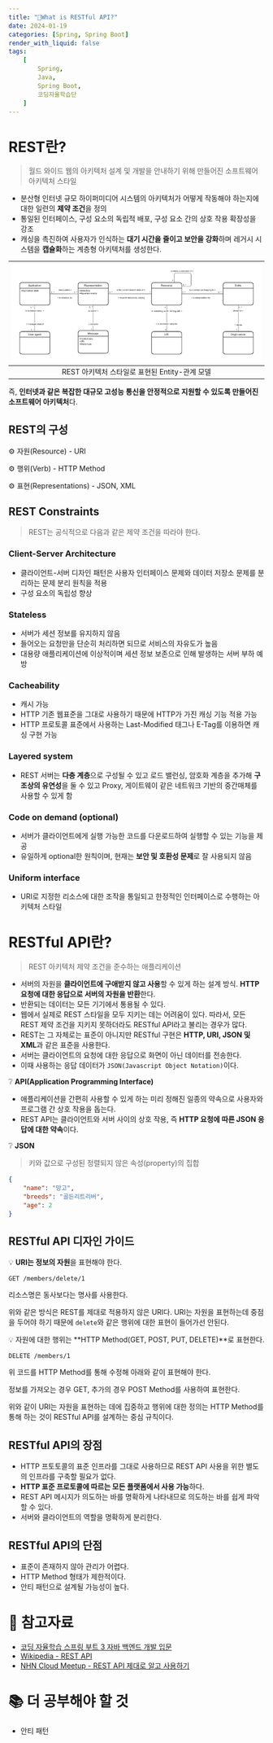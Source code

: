 ```yaml
---
title: "📄What is RESTful API?"
date: 2024-01-19
categories: [Spring, Spring Boot]
render_with_liquid: false
tags:
    [
        Spring,
        Java,
        Spring Boot,
        코딩자율학습단
    ]
---
```

# REST란?
> 월드 와이드 웹의 아키텍처 설계 및 개발을 안내하기 위해 만들어진 소프트웨어 아키텍처 스타일

- 분산형 인터넷 규모 하이퍼미디어 시스템의 아키텍처가 어떻게 작동해야 하는지에 대한 일련의 **제약 조건**을 정의
- 통일된 인터페이스, 구성 요소의 독립적 배포, 구성 요소 간의 상호 작용 확장성을 강조
- 캐싱을 촉진하여 사용자가 인식하는 **대기 시간을 줄이고 보안을 강화**하며 레거시 시스템을 **캡슐화**하는 계층형 아키텍처를 생성한다.

| ![An entity-relationship model of the concepts expressed in the REST architectural style](/assets/img/posts/2024-01-19-1.png) | 
|:--:| 
| REST 아키텍처 스타일로 표현된 Entity-관계 모델 |

즉, **인터넷과 같은 복잡한 대규모 고성능 통신을 안정적으로 지원할 수 있도록 만들어진 소프트웨어 아키텍처**다.

## REST의 구성
⚙️ 자원(Resource) - URI

⚙️ 행위(Verb) - HTTP Method

⚙️ 표현(Representations) - JSON, XML

## REST Constraints
> REST는 공식적으로 다음과 같은 제약 조건을 따라야 한다.

### Client-Server Architecture
- 클라이언트-서버 디자인 패턴은 사용자 인터페이스 문제와 데이터 저장소 문제를 분리하는 문제 분리 원칙을 적용
- 구성 요소의 독립성 향상

### Stateless
- 서버가 세션 정보를 유지하지 않음
- 들어오는 요청만을 단순히 처리하면 되므로 서비스의 자유도가 높음
- 대용량 애플리케이션에 이상적이며 세션 정보 보존으로 인해 발생하는 서버 부하 예방

### Cacheability
- 캐시 가능
- HTTP 기존 웹표준을 그대로 사용하기 때문에 HTTP가 가진 캐싱 기능 적용 가능
- HTTP 프로토콜 표준에서 사용하는 Last-Modified 태그나 E-Tag를 이용하면 캐싱 구현 가능

### Layered system
- REST 서버는 **다충 계층**으로 구성될 수 있고 로드 밸런싱, 암호화 계층을 추가해 **구조상의 유연성**을 둘 수 있고 Proxy, 게이트웨이 같은 네트워크 기반의 중간매체를 사용할 수 있게 함

### Code on demand (optional)
- 서버가 클라이언트에게 실행 가능한 코드를 다운로드하여 실행할 수 있는 기능을 제공
- 유일하게 optional한 원칙이며, 현재는 **보안 및 호환성 문제**로 잘 사용되지 않음

### Uniform interface
- URI로 지정한 리소스에 대한 조작을 통일되고 한정적인 인터페이스로 수행하는 아키텍처 스타일

# RESTful API란?

> REST 아키텍처 제약 조건을 준수하는 애플리케이션

- 서버의 자원을 **클라이언트에 구애받지 않고 사용**할 수 있게 하는 설계 방식. **HTTP 요청에 대한 응답으로 서버의 자원을 반환**한다.
- 반환되는 데이터는 모든 기기에서 통용될 수 있다.
- 웹에서 실제로 REST 스타일을 모두 지키는 데는 어려움이 있다. 따라서, 모든 REST 제약 조건을 지키지 못하더라도 RESTful API라고 불리는 경우가 많다.
- REST는 그 자체로는 표준이 아니지만 RESTful 구현은 **HTTP, URI, JSON 및 XML**과 같은 표준을 사용한다.
- 서버는 클라이언트의 요청에 대한 응답으로 화면이 아닌 데이터를 전송한다.
- 이때 사용하는 응답 데이터가 `JSON(Javascript Object Notation)`이다.

❔ **API(Application Programming Interface)**

- 애플리케이션을 간편히 사용할 수 있게 하는 미리 정해진 일종의 약속으로 사용자와 프로그램 간 상호 작용을 돕는다.
- REST API는 클라이언트와 서버 사이의 상호 작용, 즉 **HTTP 요청에 따른 JSON 응답에 대한 약속**이다.

❔ **JSON**
> 키와 값으로 구성된 정렬되지 않은 속성(property)의 집합

```json
{
    "name": "망고",
    "breeds": "골든리트리버",
    "age": 2
}
```

## RESTful API 디자인 가이드
💡 **URI는 정보의 자원**을 표현해야 한다.

```
GET /members/delete/1
```

리소스명은 동사보다는 명사를 사용한다.

위와 같은 방식은 REST를 제대로 적용하지 않은 URI다. URI는 자원을 표현하는데 중점을 두어야 하기 때문에 `delete`와 같은 행위에 대한 표현이 들어가선 안된다.

💡 자원에 대한 행위는 **HTTP Method(GET, POST, PUT, DELETE)**로 표현한다.

```
DELETE /members/1
```

위 코드를 HTTP Method를 통해 수정해 아래와 같이 표현해야 한다.

정보를 가져오는 경우 GET, 추가의 경우 POST Method를 사용하여 표현한다.

위와 같이 URI는 자원을 표현하는 데에 집중하고 행위에 대한 정의는 HTTP Method를 통해 하는 것이 RESTful API를 설계하는 중심 규칙이다.

## RESTful API의 장점
- HTTP 프토토콜의 표준 인프라를 그대로 사용하므로 REST API 사용을 위한 별도의 인프라를 구축할 필요가 없다.
- **HTTP 표준 프로토콜에 따르는 모든 플랫폼에서 사용 가능**하다.
- REST API 메시지가 의도하는 바를 명확하게 나타내므로 의도하는 바를 쉽게 파악할 수 있다.
- 서버와 클라이언트의 역할을 명확하게 분리한다.

## RESTful API의 단점
- 표준이 존재하지 않아 관리가 어렵다.
- HTTP Method 형태가 제한적이다.
- 안티 패턴으로 설계될 가능성이 높다.


# 🔗 참고자료
* [코딩 자율학습 스프링 부트 3 자바 백엔드 개발 입문](https://www.gilbut.co.kr/book/view?bookcode=BN003778)
* [Wikipedia - REST API](https://en.wikipedia.org/wiki/REST)
* [NHN Cloud Meetup - REST API 제대로 알고 사용하기](https://meetup.nhncloud.com/posts/92)

# 📚 더 공부해야 할 것
* 안티 패턴